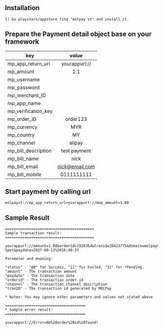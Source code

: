 ## Installation

```
1) Go playstore/appstore find "molpay vt" and install it.
```

## Prepare the Payment detail object base on your framework

| key                   | value         |
| --------------------- |:-------------:|
| mp_app_return_url     | yourappurl:// |
| mp_amount             | 1.1           |
| mp_username           |               | 
| mp_password           |               |
| mp_merchant_ID        |               |
| mp_app_name           |               |
| mp_verification_key   |               |
| mp_order_ID           | order123      |
| mp_currency           | MYR           |
| mp_country            | MY            |
| mp_channel            | alipay        |
| mp_bill_description   | test payment  |
| mp_bill_name          | nick          |
| mp_bill_email         | nick@email.com|
| mp_bill_mobile        | 0111111111    |

## Start payment by calling url

```
molpayvt://mp_app_return_url=yourappurl://&mp_amount=1.00
```

## Sample Result

```
=========================================
Sample transaction result:
=========================================

yourappurl://amount=1.00&orderid=1928364&tranid=20422775&domain=molpaymerchant&status=00&appcode=&error_code=null&error_desc=null&skey=921820ca098a57444413bd577e7fc0bf&currency=MYR&channel=Alipay-Spot&paydate=2017-09-11%2016:40:37

Parameter and meaning:

"status" - "00" for Success, "11" for Failed, "22" for *Pending. 
"amount" - The transaction amount
"paydate" - The transaction date
"orderid" - The transaction order id
"channel" - The transaction channel description
"tranID" - The transaction id generated by MOLPay

* Notes: You may ignore other parameters and values not stated above

=====================================
* Sample error result:
=====================================

yourappurl://Error=No%20order%20id%20found!

```

